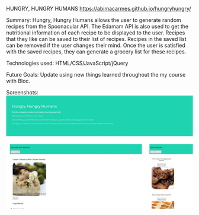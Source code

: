 HUNGRY, HUNGRY HUMANS
https://abimacarmes.github.io/hungryhungry/

Summary: Hungry, Hungry Humans allows the user to generate random recipes from the Spoonacular API. 
The Edamam API is also used to get the nutritional information of each recipe to be displayed to the user. 
Recipes that they like can be saved to their list of recipes. 
Recipes in the saved list can be removed if the user changes their mind.
Once the user is satisfied with the saved recipes, they can generate a grocery list for these recipes. 

Technologies used: HTML/CSS/JavaScript/jQuery

Future Goals: Update using new things learned throughout the my course with Bloc.

Screenshots:
![image](/hungryHungryHumans.jfif)
